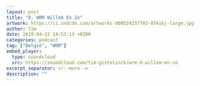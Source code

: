 ```yaml
---
layout: post
title: "8. WRM Willem En Zo"
artwork: https://i1.sndcdn.com/artworks-000524237703-07ks6j-large.jpg
author: Tim
date: 2019-04-22 14:53:13 +0200
categories: podcast
tag: ["België", "WRM"]
embed_player:
  type: soundcloud
  src: https://soundcloud.com/tim-gistelinck/wrm-8-willem-en-zo
excerpt_separator: <!--more-->
description: ""
---
```

